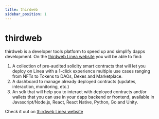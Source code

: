 ```yaml
---
title: thirdweb
sidebar_position: 1
---
```


# thirdweb

thirdweb is a developer tools platform to speed up and simplify dapps development. On the [thirdweb Linea website](https://thirdweb.com/linea-testnet) you will be able to find:

1. A collection of pre-audited solidity smart contracts that will let you deploy on Linea with a 1-click experience multiple use cases ranging from NFTs to Tokens to DAOs, Dexes and Marketplace.
1. A dashboard to manage already deployed contracts (updates, interaction, monitoring, etc.)
1. An sdk that will help you to interact with deployed contracts and/or wallets that you can use in your dapp backend or frontend, available in Javascript/Node.js, React, React Native, Python, Go and Unity.

Check it out on [thirdweb Linea website](https://thirdweb.com/linea-testnet)
